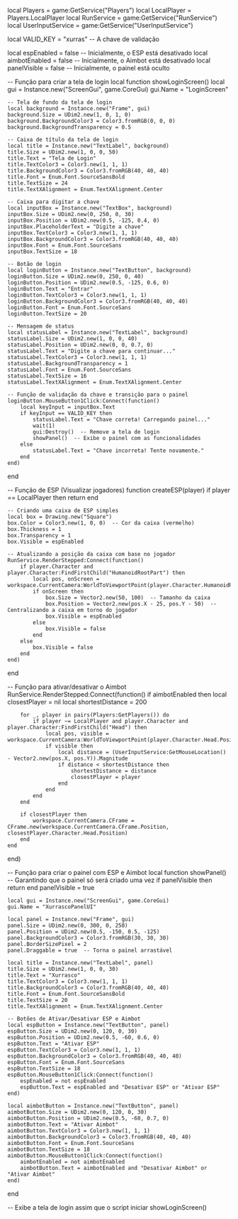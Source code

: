 local Players = game:GetService("Players")
local LocalPlayer = Players.LocalPlayer
local RunService = game:GetService("RunService")
local UserInputService = game:GetService("UserInputService")

local VALID_KEY = "xurras"  -- A chave de validação

local espEnabled = false  -- Inicialmente, o ESP está desativado
local aimbotEnabled = false  -- Inicialmente, o Aimbot está desativado
local panelVisible = false  -- Inicialmente, o painel está oculto

-- Função para criar a tela de login
local function showLoginScreen()
    local gui = Instance.new("ScreenGui", game.CoreGui)
    gui.Name = "LoginScreen"

    -- Tela de fundo da tela de login
    local background = Instance.new("Frame", gui)
    background.Size = UDim2.new(1, 0, 1, 0)
    background.BackgroundColor3 = Color3.fromRGB(0, 0, 0)
    background.BackgroundTransparency = 0.5

    -- Caixa de título da tela de login
    local title = Instance.new("TextLabel", background)
    title.Size = UDim2.new(1, 0, 0, 50)
    title.Text = "Tela de Login"
    title.TextColor3 = Color3.new(1, 1, 1)
    title.BackgroundColor3 = Color3.fromRGB(40, 40, 40)
    title.Font = Enum.Font.SourceSansBold
    title.TextSize = 24
    title.TextXAlignment = Enum.TextXAlignment.Center

    -- Caixa para digitar a chave
    local inputBox = Instance.new("TextBox", background)
    inputBox.Size = UDim2.new(0, 250, 0, 30)
    inputBox.Position = UDim2.new(0.5, -125, 0.4, 0)
    inputBox.PlaceholderText = "Digite a chave"
    inputBox.TextColor3 = Color3.new(1, 1, 1)
    inputBox.BackgroundColor3 = Color3.fromRGB(40, 40, 40)
    inputBox.Font = Enum.Font.SourceSans
    inputBox.TextSize = 18

    -- Botão de login
    local loginButton = Instance.new("TextButton", background)
    loginButton.Size = UDim2.new(0, 250, 0, 40)
    loginButton.Position = UDim2.new(0.5, -125, 0.6, 0)
    loginButton.Text = "Entrar"
    loginButton.TextColor3 = Color3.new(1, 1, 1)
    loginButton.BackgroundColor3 = Color3.fromRGB(40, 40, 40)
    loginButton.Font = Enum.Font.SourceSans
    loginButton.TextSize = 20

    -- Mensagem de status
    local statusLabel = Instance.new("TextLabel", background)
    statusLabel.Size = UDim2.new(1, 0, 0, 40)
    statusLabel.Position = UDim2.new(0, 0, 0.7, 0)
    statusLabel.Text = "Digite a chave para continuar..."
    statusLabel.TextColor3 = Color3.new(1, 1, 1)
    statusLabel.BackgroundTransparency = 1
    statusLabel.Font = Enum.Font.SourceSans
    statusLabel.TextSize = 16
    statusLabel.TextXAlignment = Enum.TextXAlignment.Center

    -- Função de validação da chave e transição para o painel
    loginButton.MouseButton1Click:Connect(function()
        local keyInput = inputBox.Text
        if keyInput == VALID_KEY then
            statusLabel.Text = "Chave correta! Carregando painel..."
            wait(1)
            gui:Destroy()  -- Remove a tela de login
            showPanel()  -- Exibe o painel com as funcionalidades
        else
            statusLabel.Text = "Chave incorreta! Tente novamente."
        end
    end)
end

-- Função de ESP (Visualizar jogadores)
function createESP(player)
    if player == LocalPlayer then return end

    -- Criando uma caixa de ESP simples
    local box = Drawing.new("Square")
    box.Color = Color3.new(1, 0, 0)  -- Cor da caixa (vermelho)
    box.Thickness = 1
    box.Transparency = 1
    box.Visible = espEnabled

    -- Atualizando a posição da caixa com base no jogador
    RunService.RenderStepped:Connect(function()
        if player.Character and player.Character:FindFirstChild("HumanoidRootPart") then
            local pos, onScreen = workspace.CurrentCamera:WorldToViewportPoint(player.Character.HumanoidRootPart.Position)
            if onScreen then
                box.Size = Vector2.new(50, 100)  -- Tamanho da caixa
                box.Position = Vector2.new(pos.X - 25, pos.Y - 50)  -- Centralizando a caixa em torno do jogador
                box.Visible = espEnabled
            else
                box.Visible = false
            end
        else
            box.Visible = false
        end
    end)
end

-- Função para ativar/desativar o Aimbot
RunService.RenderStepped:Connect(function()
    if aimbotEnabled then
        local closestPlayer = nil
        local shortestDistance = 200

        for _, player in pairs(Players:GetPlayers()) do
            if player ~= LocalPlayer and player.Character and player.Character:FindFirstChild("Head") then
                local pos, visible = workspace.CurrentCamera:WorldToViewportPoint(player.Character.Head.Position)
                if visible then
                    local distance = (UserInputService:GetMouseLocation() - Vector2.new(pos.X, pos.Y)).Magnitude
                    if distance < shortestDistance then
                        shortestDistance = distance
                        closestPlayer = player
                    end
                end
            end
        end

        if closestPlayer then
            workspace.CurrentCamera.CFrame = CFrame.new(workspace.CurrentCamera.CFrame.Position, closestPlayer.Character.Head.Position)
        end
    end
end)

-- Função para criar o painel com ESP e Aimbot
local function showPanel()
    -- Garantindo que o painel só será criado uma vez
    if panelVisible then return end
    panelVisible = true

    local gui = Instance.new("ScreenGui", game.CoreGui)
    gui.Name = "XurrascoPanelUI"

    local panel = Instance.new("Frame", gui)
    panel.Size = UDim2.new(0, 300, 0, 250)
    panel.Position = UDim2.new(0.5, -150, 0.5, -125)
    panel.BackgroundColor3 = Color3.fromRGB(30, 30, 30)
    panel.BorderSizePixel = 2
    panel.Draggable = true  -- Torna o painel arrastável

    local title = Instance.new("TextLabel", panel)
    title.Size = UDim2.new(1, 0, 0, 30)
    title.Text = "Xurrasco"
    title.TextColor3 = Color3.new(1, 1, 1)
    title.BackgroundColor3 = Color3.fromRGB(40, 40, 40)
    title.Font = Enum.Font.SourceSansBold
    title.TextSize = 20
    title.TextXAlignment = Enum.TextXAlignment.Center

    -- Botões de Ativar/Desativar ESP e Aimbot
    local espButton = Instance.new("TextButton", panel)
    espButton.Size = UDim2.new(0, 120, 0, 30)
    espButton.Position = UDim2.new(0.5, -60, 0.6, 0)
    espButton.Text = "Ativar ESP"
    espButton.TextColor3 = Color3.new(1, 1, 1)
    espButton.BackgroundColor3 = Color3.fromRGB(40, 40, 40)
    espButton.Font = Enum.Font.SourceSans
    espButton.TextSize = 18
    espButton.MouseButton1Click:Connect(function()
        espEnabled = not espEnabled
        espButton.Text = espEnabled and "Desativar ESP" or "Ativar ESP"
    end)

    local aimbotButton = Instance.new("TextButton", panel)
    aimbotButton.Size = UDim2.new(0, 120, 0, 30)
    aimbotButton.Position = UDim2.new(0.5, -60, 0.7, 0)
    aimbotButton.Text = "Ativar Aimbot"
    aimbotButton.TextColor3 = Color3.new(1, 1, 1)
    aimbotButton.BackgroundColor3 = Color3.fromRGB(40, 40, 40)
    aimbotButton.Font = Enum.Font.SourceSans
    aimbotButton.TextSize = 18
    aimbotButton.MouseButton1Click:Connect(function()
        aimbotEnabled = not aimbotEnabled
        aimbotButton.Text = aimbotEnabled and "Desativar Aimbot" or "Ativar Aimbot"
    end)
end

-- Exibe a tela de login assim que o script iniciar
showLoginScreen()
